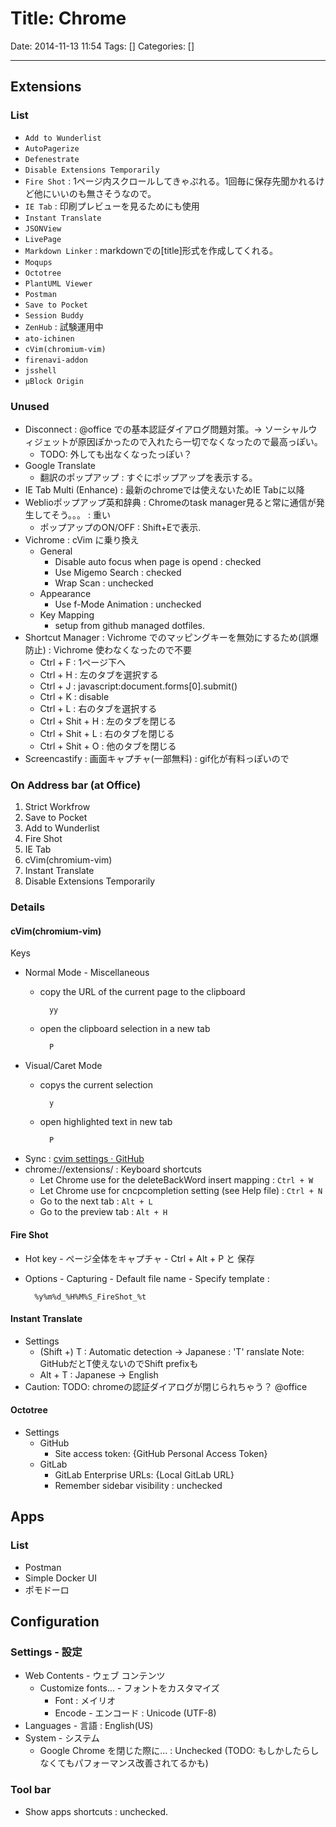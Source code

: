 # Title: Chrome

Date: 2014-11-13 11:54
Tags: []
Categories: []

<!-- toc -->

---

## Extensions

### List

- `Add to Wunderlist`
- `AutoPagerize`
- `Defenestrate`
- `Disable Extensions Temporarily`
- `Fire Shot` : 1ページ内スクロールしてきゃぷれる。1回毎に保存先聞かれるけど他にいいのも無さそうなので。
- `IE Tab` : 印刷プレビューを見るためにも使用
- `Instant Translate`
- `JSONView`
- `LivePage`
- `Markdown Linker` : markdownでの[title]<url>形式を作成してくれる。
- `Moqups`
- `Octotree`
- `PlantUML Viewer`
- `Postman`
- `Save to Pocket`
- `Session Buddy`
- `ZenHub` : 試験運用中
- `ato-ichinen`
- `cVim(chromium-vim)`
- `firenavi-addon`
- `jsshell`
- `μBlock Origin`

### Unused

- Disconnect : @office での基本認証ダイアログ問題対策。-> ソーシャルウィジェットが原因ぽかったので入れたら一切でなくなったので最高っぽい。
    - TODO: 外しても出なくなったっぽい？
- Google Translate
    - 翻訳のポップアップ : すぐにポップアップを表示する。
- IE Tab Multi (Enhance) : 最新のchromeでは使えないためIE Tabに以降
- Weblioポップアップ英和辞典 : Chromeのtask manager見ると常に通信が発生してそう。。。 : 重い
    - ポップアップのON/OFF : Shift+Eで表示.
- Vichrome : cVim に乗り換え
    - General
        - Disable auto focus when page is opend : checked
        - Use Migemo Search : checked
        - Wrap Scan : unchecked
    - Appearance
        - Use f-Mode Animation : unchecked
    - Key Mapping
        - setup from github managed dotfiles.
- Shortcut Manager : Vichrome でのマッピングキーを無効にするため(誤爆防止) : Vichrome 使わなくなったので不要
    - Ctrl + F : 1ページ下へ
    - Ctrl + H : 左のタブを選択する
    - Ctrl + J : javascript:document.forms[0].submit()
    - Ctrl + K : disable
    - Ctrl + L : 右のタブを選択する
    - Ctrl + Shit + H : 左のタブを閉じる
    - Ctrl + Shit + L : 右のタブを閉じる
    - Ctrl + Shit + O : 他のタブを閉じる
- Screencastify : 画面キャプチャ(一部無料) : gif化が有料っぽいので

### On Address bar (at Office)

1. Strict Workfrow
1. Save to Pocket
1. Add to Wunderlist
1. Fire Shot
1. IE Tab
1. cVim(chromium-vim)
1. Instant Translate
1. Disable Extensions Temporarily

### Details

#### cVim(chromium-vim)

Keys

- Normal Mode - Miscellaneous
    - copy the URL of the current page to the clipboard

            yy

    - open the clipboard selection in a new tab

            P

- Visual/Caret Mode
    - copys the current selection

            y

    - open highlighted text in new tab

            P

- Sync : [cvim settings · GitHub](https://gist.github.com/assout/e4172ddf70f52f05abe2)
- chrome://extensions/ : Keyboard shortcuts
    - Let Chrome use <C-w> for the deleteBackWord insert mapping      : `Ctrl + W`
    - Let Chrome use <C-n> for cncpcompletion setting (see Help file) : `Ctrl + N`
    - Go to the next tab                                              : `Alt + L`
    - Go to the preview tab                                           : `Alt + H`

#### Fire Shot

- Hot key - ページ全体をキャプチャ - Ctrl + Alt + P と 保存
- Options - Capturing - Default file name - Specify template :

        %y%m%d_%H%M%S_FireShot_%t

#### Instant Translate

- Settings
    - (Shift +) T : Automatic detection -> Japanese : 'T' ranslate Note: GitHubだとT使えないのでShift prefixも
    - Alt + T : Japanese -> English
- Caution: TODO: chromeの認証ダイアログが閉じられちゃう？ @office

#### Octotree

- Settings
    - GitHub
        - Site access token: {GitHub Personal Access Token}
    - GitLab
        - GitLab Enterprise URLs: {Local GitLab URL}
        - Remember sidebar visibility : unchecked

## Apps

### List

- Postman
- Simple Docker UI
- ポモドーロ

## Configuration

### Settings - 設定

- Web Contents - ウェブ コンテンツ
    - Customize fonts... - フォントをカスタマイズ
        - Font : メイリオ
        - Encode - エンコード : Unicode (UTF-8)
- Languages - 言語 : English(US)
- System - システム
    - Google Chrome を閉じた際に... : Unchecked (TODO: もしかしたらしなくてもパフォーマンス改善されてるかも)

### Tool bar

- Show apps shortcuts : unchecked.

